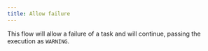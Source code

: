 ```yaml
---
title: Allow failure
---
```


This flow will allow a failure of a task and will continue, passing the execution as `WARNING`.

```yaml file=public/examples/flows_allow-failure.yml
```
